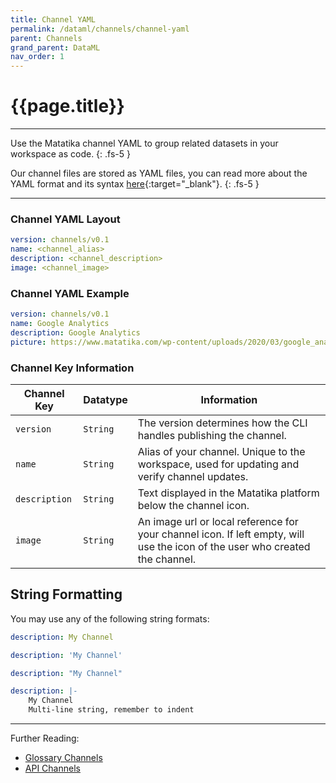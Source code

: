 ```yaml
---
title: Channel YAML
permalink: /dataml/channels/channel-yaml
parent: Channels
grand_parent: DataML
nav_order: 1
---
```


# {{page.title}}

---

Use the Matatika channel YAML to group related datasets in your workspace as code.
{: .fs-5 }

Our channel files are stored as YAML files, you can read more about the YAML format and its syntax [here](https://yaml.org/){:target="_blank"}.
{: .fs-5 }

---

### Channel YAML Layout

```yaml
version: channels/v0.1
name: <channel_alias>
description: <channel_description>
image: <channel_image>
```

### Channel YAML Example

```yaml
version: channels/v0.1
name: Google Analytics
description: Google Analytics
picture: https://www.matatika.com/wp-content/uploads/2020/03/google_analytics-icon.svg
```

### Channel Key Information

Channel Key | Datatype |  Information
----------- | -------- | -----------
`version` | `String` | The version determines how the CLI handles publishing the channel. 
`name` | `String`  | Alias of your channel. Unique to the workspace, used for updating and verify channel updates.
`description` | `String` | Text displayed in the Matatika platform below the channel icon.
`image` | `String` | An image url or local reference for your channel icon. If left empty, will use the icon of the user who created the channel.

## String Formatting

You may use any of the following string formats:
```yaml
description: My Channel

description: 'My Channel'

description: "My Channel"

description: |-
    My Channel
    Multi-line string, remember to indent
```

---

Further Reading: 

- [Glossary Channels]({{site.baseurl}}/glossary#channel)
- [API Channels]({{site.baseurl}}/api/resources/channels)